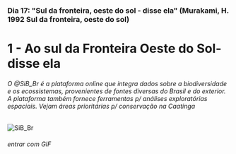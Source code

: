 ### Dia 17: "Sul da fronteira, oeste do sol - disse ela" (Murakami, H. 1992 Sul da fronteira, oeste do sol)
# 1 - Ao sul da Fronteira Oeste do Sol- disse ela
###### O @SiB_Br é a plataforma online  que integra dados sobre a biodiversidade e os ecossistemas,  provenientes de fontes diversas do Brasil e do exterior. A plataforma também fornece ferramentas p/ análises exploratórias espaciais. Vejam áreas prioritárias p/ conservação na Caatinga

![SiB_Br](https://user-images.githubusercontent.com/11633554/90428168-f6980f00-e099-11ea-88e8-9542fff10d48.png)


###### entrar com GIF
